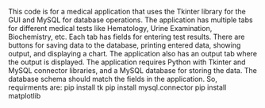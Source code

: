 This code is for a medical application that uses the Tkinter library for the GUI and MySQL for database operations. 
The application has multiple tabs for different medical tests like Hematology, Urine Examination, Biochemistry, etc.
Each tab has fields for entering test results. There are buttons for saving data to the database, printing entered data,
showing output, and displaying a chart. The application also has an output tab where the output is displayed. 
The application requires Python with Tkinter and MySQL connector libraries, and a MySQL database for storing the data.
The database schema should match the fields in the application.
So, requirments are:
pip install tk
pip install mysql.connector
pip install matplotlib
